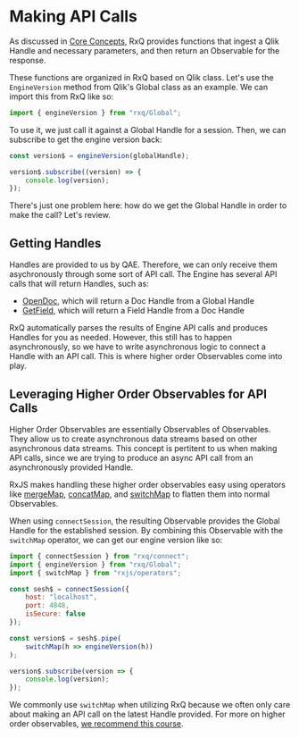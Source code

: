 # Making API Calls
As discussed in [Core Concepts](../introduction/core-concepts.md), RxQ provides functions that ingest a Qlik Handle and necessary parameters, and then return an Observable for the response.

These functions are organized in RxQ based on Qlik class. Let's use the `EngineVersion` method from Qlik's Global class as an example. We can import this from RxQ like so:
```javascript
import { engineVersion } from "rxq/Global";
```

To use it, we just call it against a Global Handle for a session. Then, we can subscribe to get the engine version back:
```javascript
const version$ = engineVersion(globalHandle);

version$.subscribe((version) => {
    console.log(version);
});
```

There's just one problem here: how do we get the Global Handle in order to make the call? Let's review.

## Getting Handles
Handles are provided to us by QAE. Therefore, we can only receive them asychronously through some sort of API call. The Engine has several API calls that will return Handles, such as:
* [OpenDoc](http://help.qlik.com/en-US/sense-developer/November2017/Subsystems/EngineAPI/Content/Classes/GlobalClass/Global-class-OpenDoc-method.htm), which will return a Doc Handle from a Global Handle
* [GetField](http://help.qlik.com/en-US/sense-developer/November2017/Subsystems/EngineAPI/Content/Classes/AppClass/App-class-GetField-method.htm), which will return a Field Handle from a Doc Handle

RxQ automatically parses the results of Engine API calls and produces Handles for you as needed. However, this still has to happen asynchronously, so we have to write asynchronous logic to connect a Handle with an API call. This is where higher order Observables come into play.

## Leveraging Higher Order Observables for API Calls
Higher Order Observables are essentially Observables of Observables. They allow us to create asynchronous data streams based on other asynchronous data streams. This concept is pertitent to us when making API calls, since we are trying to produce an async API call from an asynchronously provided Handle.

RxJS makes handling these higher order observables easy using operators like [mergeMap](http://reactivex.io/rxjs/class/es6/Observable.js~Observable.html#instance-method-mergeMap), [concatMap](http://reactivex.io/rxjs/class/es6/Observable.js~Observable.html#instance-method-concatMap), and [switchMap](http://reactivex.io/rxjs/class/es6/Observable.js~Observable.html#instance-method-switchMap) to flatten them into normal Observables. 

When using `connectSession`, the resulting Observable provides the Global Handle for the established session. By combining this Observable with the `switchMap` operator, we can get our engine version like so:

```javascript
import { connectSession } from "rxq/connect";
import { engineVersion } from "rxq/Global";
import { switchMap } from "rxjs/operators";

const sesh$ = connectSession({
    host: "localhost",
    port: 4848,
    isSecure: false
});

const version$ = sesh$.pipe(
    switchMap(h => engineVersion(h))
);

version$.subscribe(version => {
    console.log(version);
});
```

We commonly use `switchMap` when utilizing RxQ because we often only care about making an API call on the latest Handle provided. For more on higher order observables, [we recommend this course](https://egghead.io/courses/use-higher-order-observables-in-rxjs-effectively).